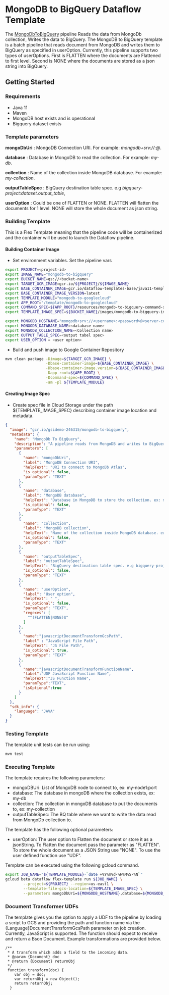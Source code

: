 # MongoDB to BigQuery Dataflow Template

The [MongoDbToBigQuery](../../src/main/java/com/google/cloud/teleport/v2/mongodb/templates/MongoDbToBigQuery.java) pipeline Reads the data from MongoDb collection, Writes the data to BigQuery.
The MongoDB to BigQuery template is a batch pipeline that reads document from MongoDB and writes them to BigQuery as specified in userOption. Currently, this pipeline supports two types of userOptions. First is FLATTEN where the documents are Flattened to first level. Second is NONE where the documents are stored as a json string into BigQuery.
## Getting Started

### Requirements
* Java 11
* Maven
* MongoDB host exists and is operational
* Bigquery dataset exists

### Template parameters
**mongoDbUri** : MongoDB Connection URI. For example: _mongodb+srv://<username>:<password>@<server-connection-string>_.

**database** : Database in MongoDB to read the collection. For example: _my-db_.

**collection** : Name of the collection inside MongoDB database. For example: _my-collection_.

**outputTableSpec** : BigQuery destination table spec. e.g _bigquery-project:dataset.output_table_,

**userOption** : Could be one of FLATTEN or NONE. FLATTEN will flatten the documents for 1 level. NONE will store the whole document as json string.

### Building Template
This is a Flex Template meaning that the pipeline code will be containerized and the container will be used to launch the Dataflow pipeline.

#### Building Container Image
* Set environment variables.
  Set the pipeline vars
```sh
export PROJECT=<project-id>
export IMAGE_NAME="mongodb-to-bigquery"
export BUCKET_NAME=gs://<bucket-name>
export TARGET_GCR_IMAGE=gcr.io/${PROJECT}/${IMAGE_NAME}
export BASE_CONTAINER_IMAGE=gcr.io/dataflow-templates-base/java11-template-launcher-base
export BASE_CONTAINER_IMAGE_VERSION=latest
export TEMPLATE_MODULE="mongodb-to-googlecloud"
export APP_ROOT="/template/mongodb-to-googlecloud"
export COMMAND_SPEC=${APP_ROOT}/resources/mongodb-to-bigquery-command-spec.json
export TEMPLATE_IMAGE_SPEC=${BUCKET_NAME}/images/mongodb-to-bigquery-image-spec.json

export MONGODB_HOSTNAME="mongodb+srv://<username>:<password>@<server-connection-string>"
export MONGODB_DATABASE_NAME=<database name>
export MONGODB_COLLECTION_NAME=<Collection name>
export OUTPUT_TABLE_SPEC=<output tabel spec>
export USER_OPTION = <user option>

```

* Build and push image to Google Container Repository
```sh
mvn clean package -Dimage=${TARGET_GCR_IMAGE} \
                  -Dbase-container-image=${BASE_CONTAINER_IMAGE} \
                  -Dbase-container-image.version=${BASE_CONTAINER_IMAGE_VERSION} \
                  -Dapp-root=${APP_ROOT} \
                  -Dcommand-spec=${COMMAND_SPEC} \
                  -am -pl ${TEMPLATE_MODULE}
```

#### Creating Image Spec

* Create spec file in Cloud Storage under the path ${TEMPLATE_IMAGE_SPEC} describing container image location and metadata.
```json
{
  "image": "gcr.io/gsidemo-246315/mongodb-to-bigquery",
  "metadata": {
    "name": "MongoDb To BigQuery",
    "description": "A pipeline reads from MongoDB and writes to BigQuery.",
    "parameters": [
      {
        "name": "mongoDbUri",
        "label": "MongoDB Connection URI",
        "helpText": "URI to connect to MongoDb Atlas",
        "is_optional": false,
        "paramType": "TEXT"
      },
      {
        "name": "database",
        "label": "MongoDB database",
        "helpText": "Database in MongoDB to store the collection. ex: my-db.",
        "is_optional": false,
        "paramType": "TEXT"
      },
      {
        "name": "collection",
        "label": "MongoDB collection",
        "helpText": "Name of the collection inside MongoDB database. ex: my-collection.",
        "is_optional": false,
        "paramType": "TEXT"
      },
      {
        "name": "outputTableSpec",
        "label": "outputTableSpec",
        "helpText": "BigQuery destination table spec. e.g bigquery-project:dataset.output_table",
        "is_optional": false,
        "paramType": "TEXT"
      },
      {
        "name": "userOption",
        "label": "User option",
        "helpText": " ",
        "is_optional": false,
        "paramType": "TEXT",
        "regexes": [
          "^(FLATTEN|NONE)$"
        ]
      },
      {
        "name":"javascriptDocumentTransformGcsPath",
        "label" : "JavaScript File Path",
        "helpText": "JS File Path",
        "is_optional": true,
        "paramType": "TEXT"
      },
      {
        "name":"javascriptDocumentTransformFunctionName",
        "label":"UDF JavaScript Function Name",
        "helpText":"JS Function Name",
        "paramType":"TEXT",
        "isOptional":true
      }
    ]
  },
  "sdk_info": {
    "language": "JAVA"
  }
}


```

### Testing Template

The template unit tests can be run using:
```sh
mvn test
```

### Executing Template

The template requires the following parameters:
* mongoDBUri: List of MongoDB node to connect to, ex: my-node1:port
* database: The database in mongoDB where the collection exists, ex: my-db
* collection: The collection in mongoDB database to put the documents to, ex: my-collection
* outputTableSpec: The BQ table where we want to write the data read from MongoDb collection to.

The template has the following optional parameters:
* userOption: The user option to Flatten the document or store it as a jsonString. To Flatten the document pass the parameter as "FLATTEN". To store the whole document as a JSON String use "NONE". To use the user defined function use "UDF".

Template can be executed using the following gcloud command.
```sh
export JOB_NAME="${TEMPLATE_MODULE}-`date +%Y%m%d-%H%M%S-%N`"
gcloud beta dataflow flex-template run ${JOB_NAME} \
        --project=${PROJECT} --region=us-east1 \
        --template-file-gcs-location=${TEMPLATE_IMAGE_SPEC} \
        --parameters mongoDbUri=${MONGODB_HOSTNAME},database=${MONGODB_DATABASE_NAME},collection=${MONGODB_COLLECTION_NAME},outputTableSpec=${OUTPUT_TABLE_SPEC},userOption=${USER_OPTION}
```

### Document Transformer UDFs

The template gives you the option to apply a UDF to the pipeline by loading a script to GCS and providing the path and function name via the {Language}DocumentTransformGcsPath parameter on job creation. Currently, JavaScript is supported. The function should expect to receive and return a Bson Document. Example transformations are provided below.

```
/**
 * A transform which adds a field to the incoming data.
 * @param {Document} doc
 * @return {Document} returnObj
 */
 function transform(doc) {
    var obj = doc;
    var returnObj = new Object();
    return returnObj;
  }
```

